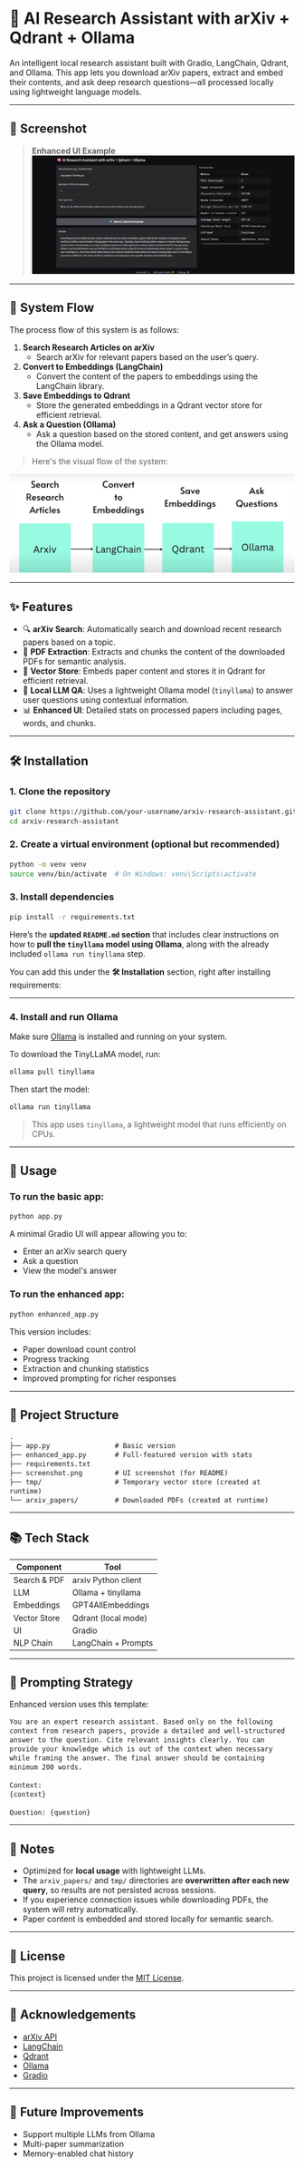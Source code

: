 # 🤖 AI Research Assistant with arXiv + Qdrant + Ollama

An intelligent local research assistant built with Gradio, LangChain, Qdrant, and Ollama. This app lets you download arXiv papers, extract and embed their contents, and ask deep research questions—all processed locally using lightweight language models.

---

## 📸 Screenshot

> **Enhanced UI Example**  
![Enhanced UI](screenshot.png)

---

## 🔄 System Flow

The process flow of this system is as follows:

1. **Search Research Articles on arXiv**  
   - Search arXiv for relevant papers based on the user’s query.
2. **Convert to Embeddings (LangChain)**  
   - Convert the content of the papers to embeddings using the LangChain library.
3. **Save Embeddings to Qdrant**  
   - Store the generated embeddings in a Qdrant vector store for efficient retrieval.
4. **Ask a Question (Ollama)**  
   - Ask a question based on the stored content, and get answers using the Ollama model.

> Here's the visual flow of the system:

![Flow Diagram](flow.png)

---

## ✨ Features

- 🔍 **arXiv Search**: Automatically search and download recent research papers based on a topic.
- 📄 **PDF Extraction**: Extracts and chunks the content of the downloaded PDFs for semantic analysis.
- 🧠 **Vector Store**: Embeds paper content and stores it in Qdrant for efficient retrieval.
- 🤖 **Local LLM QA**: Uses a lightweight Ollama model (`tinyllama`) to answer user questions using contextual information.
- 📊 **Enhanced UI**: Detailed stats on processed papers including pages, words, and chunks.

---

## 🛠️ Installation

### 1. Clone the repository

```bash
git clone https://github.com/your-username/arxiv-research-assistant.git
cd arxiv-research-assistant
````

### 2. Create a virtual environment (optional but recommended)

```bash
python -m venv venv
source venv/bin/activate  # On Windows: venv\Scripts\activate
```

### 3. Install dependencies

```bash
pip install -r requirements.txt
```

Here’s the **updated `README.md` section** that includes clear instructions on how to **pull the `tinyllama` model using Ollama**, along with the already included `ollama run tinyllama` step.

You can add this under the **🛠️ Installation** section, right after installing requirements:

---


### 4. Install and run Ollama

Make sure [Ollama](https://ollama.com) is installed and running on your system.

To download the TinyLLaMA model, run:

```bash
ollama pull tinyllama
````

Then start the model:

```bash
ollama run tinyllama
```

> This app uses `tinyllama`, a lightweight model that runs efficiently on CPUs.



---

## 🚀 Usage

### To run the basic app:

```bash
python app.py
```

A minimal Gradio UI will appear allowing you to:

* Enter an arXiv search query
* Ask a question
* View the model's answer

### To run the enhanced app:

```bash
python enhanced_app.py
```

This version includes:

* Paper download count control
* Progress tracking
* Extraction and chunking statistics
* Improved prompting for richer responses

---

## 📂 Project Structure

```
.
├── app.py                # Basic version
├── enhanced_app.py       # Full-featured version with stats
├── requirements.txt
├── screenshot.png        # UI screenshot (for README)
├── tmp/                  # Temporary vector store (created at runtime)
└── arxiv_papers/         # Downloaded PDFs (created at runtime)
```

---

## 📚 Tech Stack

| Component    | Tool                |
| ------------ | ------------------- |
| Search & PDF | arxiv Python client |
| LLM          | Ollama + tinyllama  |
| Embeddings   | GPT4AllEmbeddings   |
| Vector Store | Qdrant (local mode) |
| UI           | Gradio              |
| NLP Chain    | LangChain + Prompts |

---

## 🧠 Prompting Strategy

Enhanced version uses this template:

```text
You are an expert research assistant. Based only on the following context from research papers, provide a detailed and well-structured answer to the question. Cite relevant insights clearly. You can provide your knowledge which is out of the context when necessary while framing the answer. The final answer should be containing minimum 200 words.

Context:
{context}

Question: {question}
```

---

## 📌 Notes

- Optimized for **local usage** with lightweight LLMs.
- The `arxiv_papers/` and `tmp/` directories are **overwritten after each new query**, so results are not persisted across sessions.
- If you experience connection issues while downloading PDFs, the system will retry automatically.
- Paper content is embedded and stored locally for semantic search.


---

## 📄 License

This project is licensed under the [MIT License](LICENSE).

---

## 🙌 Acknowledgements

* [arXiv API](https://arxiv.org/help/api/)
* [LangChain](https://www.langchain.com/)
* [Qdrant](https://qdrant.tech/)
* [Ollama](https://ollama.com/)
* [Gradio](https://www.gradio.app/)

---

## 🔧 Future Improvements

* Support multiple LLMs from Ollama
* Multi-paper summarization
* Memory-enabled chat history


